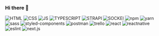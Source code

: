 ### Hi there 👋

<img alt="HTML" src="https://img.shields.io/badge/HTML-FFFF00?style=for-the-badge&logo=html5"> <img alt="CSS" src="https://img.shields.io/badge/CSS-FF4500?style=for-the-badge&logo=css3"> <img alt="JS" src="https://img.shields.io/badge/JS-CD5C5C?style=for-the-badge&logo=javascript"> <img alt="TYPESCRIPT" src="https://img.shields.io/badge/TYPESCRIPT-%2300FA9A?style=for-the-badge&logo=typescript">
<img alt="STRAPI" src="https://img.shields.io/badge/STRAPI-7FFF00?style=for-the-badge&logo=strapi"> <img alt="SOCKEI" src="https://img.shields.io/badge/SOCKE.IO-808080?style=for-the-badge&logo=socketdotio"> <img alt="npm" src="https://img.shields.io/badge/npm-%FF4500?style=for-the-badge&logo=npm"> <img alt="yarn" src="https://img.shields.io/badge/yarn-00FFFF?style=for-the-badge&logo=yarn"> <img alt="sass" src="https://img.shields.io/badge/sass-D2691E?style=for-the-badge&logo=sass"> <img alt="styled-components" src="https://img.shields.io/badge/styledcomponents-000080?style=for-the-badge&logo=styledcomponents"> <img alt="postman" src="https://img.shields.io/badge/postman-2F4F4F?style=for-the-badge&logo=postman"> 
<img alt="trello" src="https://img.shields.io/badge/trello-00FFFF?style=for-the-badge&logo=trello"> <img alt="react" src="https://img.shields.io/badge/react-FF00FF?style=for-the-badge&logo=react"> <img alt="reactnative" src="https://img.shields.io/badge/reactnative-BC8F8F?style=for-the-badge&logo=react"> <img alt="eslint" src="https://img.shields.io/badge/eslint-7FFF00?style=for-the-badge&logo=eslint">  <img alt="next.js" src="https://img.shields.io/badge/next.js-00FFFF?style=for-the-badge&logo=nextdotjs"> 

